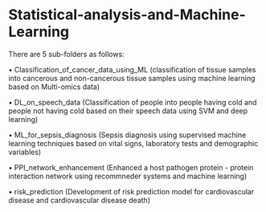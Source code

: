 # Statistical-analysis-and-Machine-Learning

There are 5 sub-folders as follows:

•	Classification_of_cancer_data_using_ML (classification of tissue samples into cancerous and non-cancerous tissue samples using machine learning based on Multi-omics data)

•	DL_on_speech_data (Classification of people into people having cold and people not having cold based on their speech data using SVM and deep learning)

•	ML_for_sepsis_diagnosis (Sepsis diagnosis using supervised machine learning techniques based on vital signs, laboratory tests and demographic variables)

•	PPI_network_enhancement (Enhanced a host pathogen protein - protein interaction network using recommneder systems and machine learning)

•	risk_prediction (Development of risk prediction model for cardiovascular disease and cardiovascular disease death)

